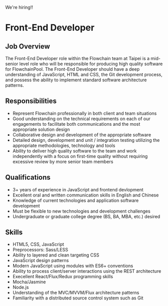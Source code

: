 We're hiring!!

# Front-End Developer

## Job Overview

The Front-End Developer role within the Flowchain team at Taipei is a mid-senior level role who will be responsible for producing high quality software for FlowchainPool. The Front-End Developer should have a deep understanding of JavaScript, HTML and CSS, the Git development process, and possess the ability to implement standard software architecture patterns.

## Responsibilities

* Represent Flowchain professionally in both client and team situations
* Good understanding on the technical requirements on each of our engagements to facilitate both communications and the most appropriate solution design
* Collaborative design and development of the appropriate software
* Detailed design, development and unit / integration testing utilizing the appropriate methodologies, technology and tools
* Ability to deliver high quality software to the team and work independently with a focus on first-time quality without requiring excessive review by more senior team members

## Qualifications

* 3+ years of experience in JavaScript and frontend devlopment
* Excellent oral and written communication skills in English and Chinese
* Knowledge of current technologies and application software development
* Must be flexible to new technologies and development challenges
* Undergraduate or graduate college degree (BS, BA, MBA, etc.) desired

## Skills

* HTML5, CSS, JavaScript
* Preprocessors: Sass/LESS
* Ability to layered and clean targeting CSS
* JavaScript design patterns
* Modern JavaScript using modules with ES6+ conventions
* Ability to process client/server interactions using the REST architecture
* Execellent React/Flux/Redux programming skills
* Mocha/Jasmine
* Node.js
* Understanding of the MVC/MVVM/Flux architecture patterns
* Familiarity with a distributed source control system such as Git
